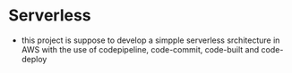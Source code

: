 # Serverless
- this project is suppose to develop a simpple serverless srchitecture in AWS with the use of codepipeline, code-commit, code-built and code-deploy
